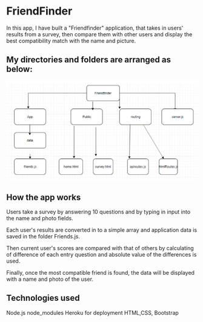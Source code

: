 # FriendFinder

In this app, I have built a "Friendfinder" application, that takes in users' results from a survey, then compare them with other users and display the best compatibility match with the name and picture.

## My directories and folders are arranged as below:

![Flowchart](./Flowchart_folders.PNG)

## How the app works

Users take a survey by answering 10 questions and by typing in input into the name and photo fields.

Each user's results are converted in to a simple array and application data is saved in the folder Friends.js.

Then current user's scores are compared with that of others by calculating of difference of each entry question and absolute value of the differences is used.

Finally, once the most compatible friend is found, the data will be displayed with a name and photo of the user.

## Technologies used

Node.js
node_modules
Heroku for deployment
HTML,CSS, Bootstrap
